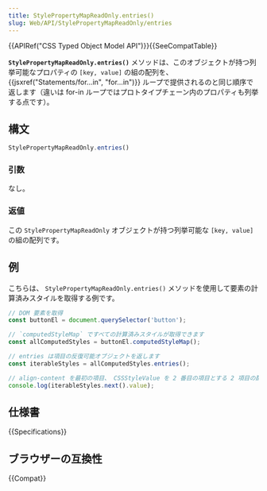 ```yaml
---
title: StylePropertyMapReadOnly.entries()
slug: Web/API/StylePropertyMapReadOnly/entries
---
```

{{APIRef("CSS Typed Object Model API")}}{{SeeCompatTable}}

**`StylePropertyMapReadOnly.entries()`** メソッドは、このオブジェクトが持つ列挙可能なプロパティの `[key, value]` の組の配列を、 {{jsxref("Statements/for...in", "for...in")}} ループで提供されるのと同じ順序で返します（違いは for-in ループではプロトタイプチェーン内のプロパティも列挙する点です）。

## 構文

```js
StylePropertyMapReadOnly.entries()
```

### 引数

なし。

### 返値

この `StylePropertyMapReadOnly` オブジェクトが持つ列挙可能な `[key, value]` の組の配列です。

## 例

こちらは、 `StylePropertyMapReadOnly.entries()` メソッドを使用して要素の計算済みスタイルを取得する例です。

```js
// DOM 要素を取得
const buttonEl = document.querySelector('button');

// `computedStyleMap` ですべての計算済みスタイルが取得できます
const allComputedStyles = buttonEl.computedStyleMap();

// entries は項目の反復可能オブジェクトを返します
const iterableStyles = allComputedStyles.entries();

// align-content を最初の項目、 CSSStyleValue を 2 番目の項目とする 2 項目の配列を返します。
console.log(iterableStyles.next().value);
```

## 仕様書

{{Specifications}}

## ブラウザーの互換性

{{Compat}}

